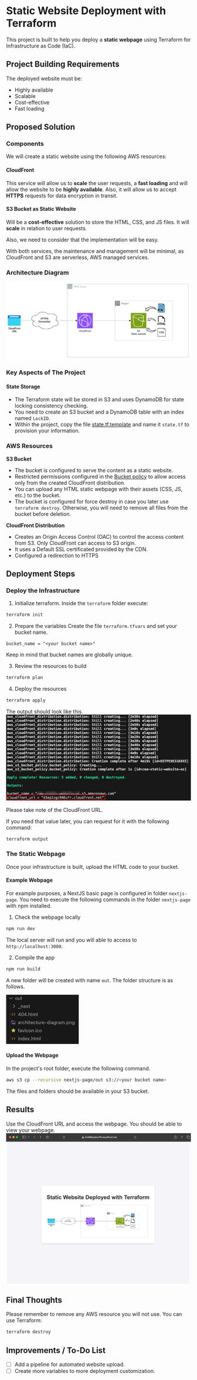 # Static Website Deployment with Terraform

This project is built to help you deploy a **static webpage** using Terraform for Infrastructure as Code (IaC).

## Project Building Requirements

The deployed website must be:

-   Highly available
-   Scalable
-   Cost-effective
-   Fast loading

## Proposed Solution

### Components

We will create a static website using the following AWS resources:

#### CloudFront

This service will allow us to **scale** the user requests, a **fast loading** and will allow the website to be **highly available**.
Also, it will allow us to accept **HTTPS** requests for data encryption in transit.

#### S3 Bucket as Static Website

Will be a **cost-effective** solution to store the HTML, CSS, and JS files. It will **scale** in relation to user requests.

Also, we need to consider that the implementation will be easy.

With both services, the maintenance and management will be minimal, as CloudFront and S3 are serverless, AWS managed services.

### Architecture Diagram

![Architecture Diagram](assets/architecture-diagram.png)

### Key Aspects of The Project

#### State Storage

-   The Terraform state will be stored in S3 and uses DynamoDB for state locking consistency checking.
-   You need to create an S3 bucket and a DynamoDB table with an index named `LockID`.
-   Within the project, copy the file [state.tf.template](terraform/state.tf.template) and name it `state.tf` to provision your information.

### AWS Resources

**S3 Bucket**

-   The bucket is configured to serve the content as a static website.
-   Restricted permissions configured in the [Bucket policy](terraform/assets/bucket_policy.json) to allow access only from the created CloudFront distribution.
-   You can upload any HTML static webpage with their assets (CSS, JS, etc.) to the bucket.
-   The bucket is configured for force destroy in case you later use `terraform destroy`. Otherwise, you will need to remove all files from the bucket before deletion.

**CloudFront Distribution**

-   Creates an Origin Access Control (OAC) to control the access content from S3. Only CloudFront can access to S3 origin.
-   It uses a Default SSL certificated provided by the CDN.
-   Configured a redirection to HTTPS

## Deployment Steps

### Deploy the Infrastructure

1. Initialize terraform.
   Inside the `terraform` folder execute:

```sh
terraform init
```

2. Prepare the variables
   Create the file `terraform.tfvars` and set your bucket name.

```
bucket_name = "<your bucket name>"
```

Keep in mind that bucket names are globally unique.

3. Review the resources to build

```sh
terraform plan
```

4. Deploy the resources

```sh
terraform apply
```

The output should look like this.
![Terraform Deployment](assets/terraform-deployment.png)

Please take note of the CloudFront URL.

If you need that value later, you can request for it with the following command:

```sh
terraform output
```

### The Static Webpage

Once your infrastructure is built, upload the HTML code to your bucket.

#### Example Webpage

For example purposes, a NextJS basic page is configured in folder `nextjs-page`.
You need to execute the following commands in the folder `nextjs-page` with npm installed.

1. Check the webpage locally

```sh
npm run dev
```

The local server will run and you will able to access to `http://localhost:3000`.

2. Compile the app

```sh
npm run build
```

A new folder will be created with name `out`. The folder structure is as follows.

![Next.js output structure](assets/nextjs-out-folder.png)

#### Upload the Webpage

In the project's root folder, execute the following command.

```sh
aws s3 cp --recursive nextjs-page/out s3://<your bucket name>
```

The files and folders should be available in your S3 bucket.

## Results

Use the CloudFront URL and access the webpage.
You should be able to view your webpage.
![alt text](assets/deployed-static-website.png)

## Final Thoughts

Please remember to remove any AWS resource you will not use.
You can use Terraform:

```sh
terraform destroy
```

## Improvements / To-Do List

-   [ ] Add a pipeline for automated website upload.
-   [ ] Create more variables to more deployment customization.
